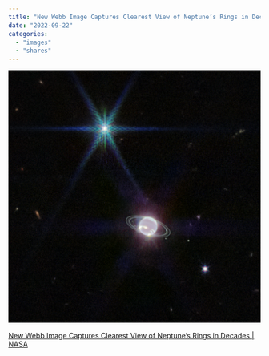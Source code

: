 ```yaml
---
title: "New Webb Image Captures Clearest View of Neptune’s Rings in Decades"
date: "2022-09-22"
categories: 
  - "images"
  - "shares"
---
```


![before](images/for_nasa.gov_imagea-neptune.png)

[New Webb Image Captures Clearest View of Neptune’s Rings in Decades | NASA](https://www.nasa.gov/feature/goddard/2022/new-webb-image-captures-clearest-view-of-neptune-s-rings-in-decades)
